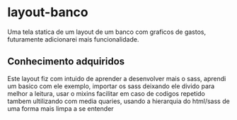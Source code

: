 # layout-banco

Uma tela statica de um layout de um banco com graficos de gastos, futuramente adicionarei mais funcionalidade.

## Conhecimento adquiridos

Este layout fiz com intuido de aprender a desenvolver mais o sass, aprendi um basico com ele exemplo, importar os sass deixando ele divido para melhor a leitura, 
usar o mixins facilitar em caso de codigos repetido  tambem ultilizando com media quaries, usando a hierarquia do html/sass de uma forma mais limpa a se entender
